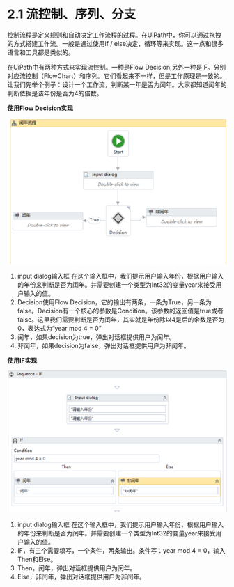 # 2.1 流控制、序列、分支

控制流程是定义规则和自动决定工作流程的过程。在UiPath中，你可以通过拖拽的方式搭建工作流。一般是通过使用if / else决定，循环等来实现。这一点和很多语言和工具都是类似的。

在UiPath中有两种方式来实现流控制。一种是Flow Decision,另外一种是IF。分别对应流控制（FlowChart）和序列。它们看起来不一样，但是工作原理是一致的。让我们先举个例子：设计一个工作流，判断某一年是否为闰年。大家都知道闰年的判断依据是该年份是否为4的倍数。

**使用Flow Decision实现**

![](/assets2.1/import1.png)

1. input dialog输入框
   在这个输入框中，我们提示用户输入年份，根据用户输入的年份来判断是否为闰年。并需要创建一个类型为Int32的变量year来接受用户输入的值。
2. Decision使用Flow Decision，它的输出有两条，一条为True，另一条为false。Decision有一个核心的参数是Condition。该参数的返回值是true或者false。这里我们需要判断是否为闰年，其实就是年份除以4是后的余数是否为0，表达式为“year mod 4 = 0”
3. 闰年，如果decision为true，弹出对话框提供用户为闰年。
4. 非闰年，如果decision为false，弹出对话框提供用户为非闰年。

**使用IF实现**

![](/assets2.1/import2.png)
1. input dialog输入框
   在这个输入框中，我们提示用户输入年份，根据用户输入的年份来判断是否为闰年。并需要创建一个类型为Int32的变量year来接受用户输入的值。
2. IF，有三个需要填写，一个条件，两条输出。条件写：year mod 4 = 0，输入Then和Else。
3. Then，闰年，弹出对话框提供用户为闰年。
4. Else，非闰年，弹出对话框提供用户为非闰年。



